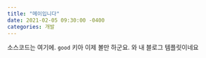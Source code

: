 ```yaml
---
title: "메이입니다"
date: 2021-02-05 09:30:00 -0400
categories: 개발
---
```

소스코드는 여기에.
``` good ```
키아 이제 볼만 하군요.
와 내 블로그 템플릿이네요
